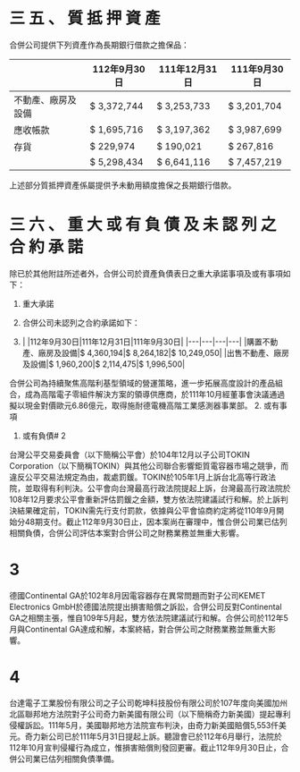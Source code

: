# 三 五 、 質 抵 押 資 產

合併公司提供下列資產作為長期銀行借款之擔保品：

| |112年9月30日|111年12月31日|111年9月30日|
|---|---|---|---|
|不動產、廠房及設備|$ 3,372,744|$ 3,253,733|$ 3,201,704|
|應收帳款|$ 1,695,716|$ 3,197,362|$ 3,987,699|
|存貨|$ 229,974|$ 190,021|$ 267,816|
| |$ 5,298,434|$ 6,641,116|$ 7,457,219|

上述部分質抵押資產係屬提供予未動用額度擔保之長期銀行借款。

# 三 六 、 重 大 或 有 負 債 及 未 認 列 之 合 約 承 諾

除已於其他附註所述者外，合併公司於資產負債表日之重大承諾事項及或有事項如下：

1. 重大承諾

1. 合併公司未認列之合約承諾如下：
2. | |112年9月30日|111年12月31日|111年9月30日|
|---|---|---|---|
|購置不動產、廠房及設備|$ 4,360,194|$ 8,264,182|$ 10,249,050|
|出售不動產、廠房及設備|$ 1,960,200|$ 2,114,475|$ 1,996,500|

合併公司為持續聚焦高階利基型領域的營運策略，進一步拓展高度設計的產品組合，成為高階電子零組件解決方案的領導供應商，於111年10月經董事會決議通過擬以現金對價歐元6.86億元，取得施耐德電機高階工業感測器事業部。
2. 或有事項

1. 或有負債# 2

台灣公平交易委員會（以下簡稱公平會）於104年12月以子公司TOKIN Corporation（以下簡稱TOKIN）與其他公司聯合影響鉅質電容器市場之競爭，而違反公平交易法規定為由，裁處罰鍰。TOKIN於105年1月上訴台北高等行政法院，並取得有利判決。公平會向台灣最高行政法院提起上訴，台灣最高行政法院於108年12月要求公平會重新評估罰鍰之金額，雙方依法院建議試行和解。於上訴判決結果確定前，TOKIN需先行支付罰款，依據與公平會協商約定將從110年9月開始分48期支付。截止112年9月30日止，因本案尚在審理中，惟合併公司業已估列相關負債，合併公司評估本案對合併公司之財務業務並無重大影響。

# 3

德國Continental GA於102年8月因電容器存在異常問題而對子公司KEMET Electronics GmbH於德國法院提出損害賠償之訴訟，合併公司反對Continental GA之相關主張，惟自109年5月起，雙方依法院建議試行和解。合併公司於112年5月與Continental GA達成和解，本案終結，對合併公司之財務業務並無重大影響。

# 4

台達電子工業股份有限公司之子公司乾坤科技股份有限公司於107年度向美國加州北區聯邦地方法院對子公司奇力新美國有限公司（以下簡稱奇力新美國）提起專利侵權訴訟。111年5月，美國聯邦地方法院宣布判決，由奇力新美國賠償5,553仟美元。奇力新公司已於111年5月31日提起上訴。聽證會已於112年6月舉行，法院於112年10月宣判侵權行為成立，惟損害賠償則發回更審。截止112年9月30日止，合併公司業已估列相關負債準備。